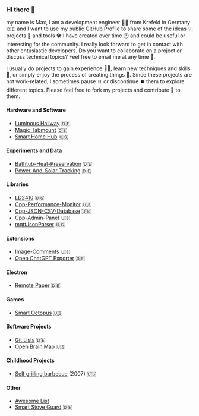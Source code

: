 ### Hi there 👋

my name is Max, I am a development engineer 👨‍🔬 from Krefeld in Germany 🇩🇪 and I want to use my public GitHub Profile to share some of the ideas 💡, projects 🔬 and tools 🛠️ I have created over time 🕑 and could be useful or interesting for the community. I really look forward to get in contact with other entusiastic developers. Do you want to collaborate on a project or discuss technical topics? Feel free to email me at any time 📧.

I usually do projects to gain experience 👨‍🎓, learn new techniques and skills 🌱, or simply enjoy the process of creating things 🤩. Since these projects are not work-related, I sometimes pause ⏸️ or discontinue ⏹️ them to explore different topics. Please feel free to fork my projects and contribute 🤝 to them.

#### Hardware and Software

- [Luminous Hallway](https://github.com/mgiesen/Luminous-Hallway) 🇩🇪
- [Magic Tabmount](https://github.com/mgiesen/Magic-Tabmount) 🇩🇪
- [Smart Home Hub](https://github.com/mgiesen/Smart-Home-Hub) 🇺🇸


#### Experiments and Data
- [Bathtub-Heat-Preservation](https://github.com/mgiesen/Bathtub-Heat-Preservation) 🇩🇪
- [Power-And-Solar-Tracking](https://github.com/mgiesen/Power-And-Solar-Tracking) 🇩🇪
  
#### Libraries

- [LD2410](https://github.com/mgiesen/LD2410) 🇺🇸
- [Cpp-Performance-Monitor](https://github.com/mgiesen/Cpp-Performance-Monitor) 🇺🇸
- [Cpp-JSON-CSV-Database](https://github.com/mgiesen/Cpp-JSON-CSV-Database) 🇺🇸
- [Cpp-Admin-Panel](https://github.com/mgiesen/Cpp-Admin-Panel) 🇺🇸
- [mqttJsonParser](https://github.com/mgiesen/mqttJsonParser) 🇺🇸

#### Extensions

- [Image-Comments](https://github.com/mgiesen/Image-Comments) 🇺🇸
- [Open ChatGPT Exporter](https://github.com/mgiesen/Open-ChatGPT-Exporter) 🇩🇪
  
#### Electron

- [Remote Paper](https://github.com/mgiesen/Remote-Paper) 🇩🇪

#### Games

- [Smart Octopus](https://github.com/mgiesen/Smart-Octopus) 🇺🇸

#### Software Projects

- [Git Lists](https://github.com/mgiesen/Git-Lists) 🇩🇪
- [Open Brain Map](https://github.com/mgiesen/Open-Brain-Map) 🇺🇸
  
#### Childhood Projects

- [Self grilling barbecue](https://github.com/mgiesen/Self-Grilling-Barbecue) (2007) 🇺🇸

#### Other
- [Awesome List](https://github.com/mgiesen/Awesome)
- [Smart Stove Guard](https://github.com/mgiesen/Stove-Guard) 🇩🇪
